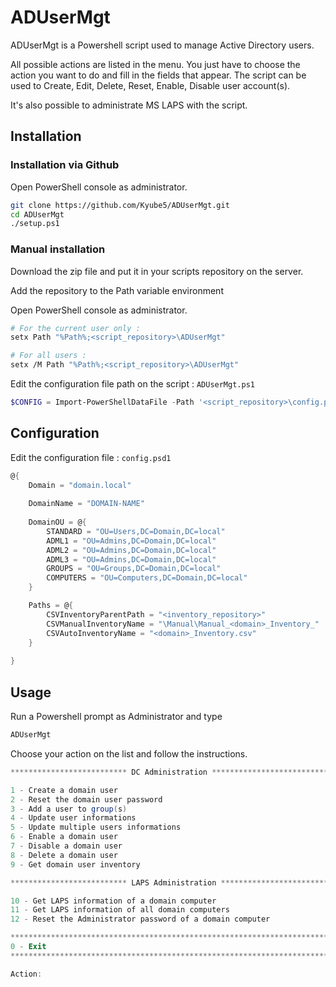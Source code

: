 # ADUserMgt

ADUserMgt is a Powershell script used to manage Active Directory users.

All possible actions are listed in the menu. You just have to choose the action you want to do and fill in the fields that appear.
The script can be used to Create, Edit, Delete, Reset, Enable, Disable user account(s).

It's also possible to administrate MS LAPS with the script.

## Installation

### Installation via Github

Open PowerShell console as administrator.

```bash
git clone https://github.com/Kyube5/ADUserMgt.git
cd ADUserMgt
./setup.ps1
```

### Manual installation 

Download the zip file and put it in your scripts repository on the server.

Add the repository to the Path variable environment

Open PowerShell console as administrator.

```bash
# For the current user only :
setx Path "%Path%;<script_repository>\ADUserMgt"

# For all users :
setx /M Path "%Path%;<script_repository>\ADUserMgt"
```


Edit the configuration file path on the script : ``ADUserMgt.ps1``

```powershell
$CONFIG = Import-PowerShellDataFile -Path '<script_repository>\config.psd1' -ErrorAction Stop
```

## Configuration
Edit the configuration file : ``config.psd1``

```powershell
@{
    Domain = "domain.local"
    
    DomainName = "DOMAIN-NAME"
    
    DomainOU = @{
        STANDARD = "OU=Users,DC=Domain,DC=local"
        ADML1 = "OU=Admins,DC=Domain,DC=local"
        ADML2 = "OU=Admins,DC=Domain,DC=local"
        ADML3 = "OU=Admins,DC=Domain,DC=local"
        GROUPS = "OU=Groups,DC=Domain,DC=local"
        COMPUTERS = "OU=Computers,DC=Domain,DC=local"
    }

    Paths = @{
        CSVInventoryParentPath = "<inventory_repository>"
        CSVManualInventoryName = "\Manual\Manual_<domain>_Inventory_"
        CSVAutoInventoryName = "<domain>_Inventory.csv"
    }
    
}
```
## Usage
Run a Powershell prompt as Administrator and type 

```bash
ADUserMgt
```

Choose your action on the list and follow the instructions.

```Powershell
************************** DC Administration **************************

1 - Create a domain user
2 - Reset the domain user password
3 - Add a user to group(s)
4 - Update user informations
5 - Update multiple users informations
6 - Enable a domain user
7 - Disable a domain user
8 - Delete a domain user
9 - Get domain user inventory

************************** LAPS Administration ************************

10 - Get LAPS information of a domain computer
11 - Get LAPS information of all domain computers
12 - Reset the Administrator password of a domain computer

***********************************************************************
0 - Exit
***********************************************************************

Action:
```

